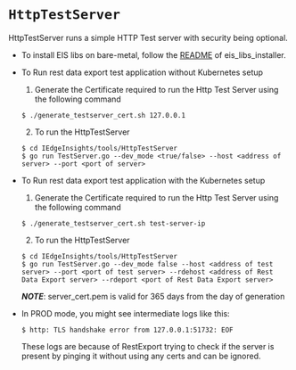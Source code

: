 # `HttpTestServer`

HttpTestServer runs a simple HTTP Test server with security being optional.

* To install EIS libs on bare-metal, follow the [README](../../common/README.md) of eis_libs_installer.

* To Run rest data export test application without Kubernetes setup

    1. Generate the Certificate required to run the Http Test Server using the following command
    ```
    $ ./generate_testserver_cert.sh 127.0.0.1
    ```

    2. To run the HttpTestServer
    ```
    $ cd IEdgeInsights/tools/HttpTestServer
    $ go run TestServer.go --dev_mode <true/false> --host <address of server> --port <port of server>
    ```
* To Run rest data export test application with the Kubernetes setup

    1. Generate the Certificate required to run the Http Test Server using the following command
    ```
    $ ./generate_testserver_cert.sh test-server-ip
    ```

    2. To run the HttpTestServer
    ```
    $ cd IEdgeInsights/tools/HttpTestServer
    $ go run TestServer.go --dev_mode false --host <address of test server> --port <port of test server> --rdehost <address of Rest Data Export server> --rdeport <port of Rest Data Export server>
    ```

    ***NOTE***: server_cert.pem is valid for 365 days from the day of generation

* In PROD mode, you might see intermediate logs like this:

    ```
    $ http: TLS handshake error from 127.0.0.1:51732: EOF
    ```
    These logs are because of RestExport trying to check if the server is present by pinging it without using any certs and can be ignored.
